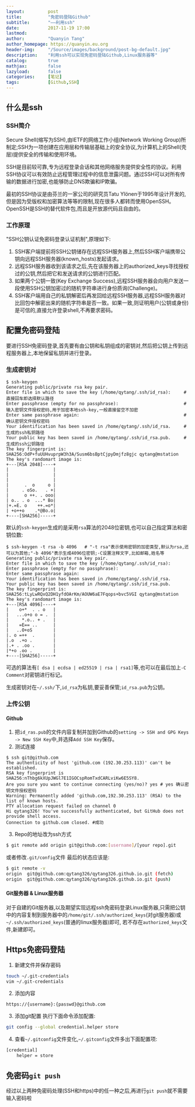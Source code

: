 ```yaml
---
layout:         post
title:          "免密码登陆Github"
subtitle:       "——利用ssh"
date:           2017-11-19 17:00
lastmod:
author:         "Quanyin Tang"
author_homepage: https://quanyin.eu.org
header-img:     "/Source/images/background/post-bg-default.jpg"
description:    "利用ssh可以实现免密码登陆Github,Linux服务器等"
catalog:        true
mathjax:        false
lazyload:       false
categories:     [笔记]
tags:           [Github,SSH]
---
```

<!--
<a href="/Source/images/post-content/post-content/post-example.png"><img data-src="/Source/images/post-content/post-example.png" class="lazyload" alt=" " /></a>
-->

## 什么是ssh

### SSH简介
  Secure Shell(缩写为SSH),由IETF的网络工作小组(Network Working Group)所制定;SSH为一项创建在应用层和传输层基础上的安全协议,为计算机上的Shell(壳层)提供安全的传输和使用环境。

  SSH是目前较可靠,专为远程登录会话和其他网络服务提供安全性的协议。利用SSH协议可以有效防止远程管理过程中的信息泄露问题。通过SSH可以对所有传输的数据进行加密,也能够防止DNS欺骗和IP欺骗。

  最初的SSH协议是由芬兰的一家公司的研究员Tatu Ylönen于1995年设计开发的,但是因为受版权和加密算法等等的限制,现在很多人都转而使用OpenSSH。OpenSSH是SSH的替代软件包,而且是开放源代码且自由的。

### 工作原理

"SSH公钥认证免密码登录认证机制",原理如下:

1. SSH客户端提前将SSH公钥储存在远程SSH服务器上,然后SSH客户端携带公钥向远程SSH服务器(known_hosts)发起请求。
2. 远程SSH服务器收到该请求之后,先在该服务器上的authorized_keys寻找授权过的公钥,然后把它和发送请求的公钥进行匹配。
3. 如果两个公钥一致(Key Exchange Success),远程SSH服务器会向用户发送一段使用SSH公钥加密过的随机字符串进行身份质询(Challenge)。
4. SSH客户端用自己的私钥解密后再发回给远程SSH服务器,远程SSH服务器对比回包中解密出来的随机字符串是否一致。如果一致,则证明用户(公钥或身份)是可信的,直接允许登录shell,不再要求密码。

## 配置免密码登陆
要进行SSH免密码登录,首先要有由公钥和私钥组成的密钥对,然后把公钥上传到远程服务器上,本地保留私钥并进行登录。
### 生成密钥对
```
$ ssh-keygen 
Generating public/private rsa key pair.
Enter file in which to save the key (/home/qytang/.ssh/id_rsa):     # 直接回车即选择默认路径
Enter passphrase (empty for no passphrase):                         # 输入密钥文件授权密码,用于加密本地ssh-key,一般直接留空不加密
Enter same passphrase again:                                        # 确认密钥文件授权密码
Your identification has been saved in /home/qytang/.ssh/id_rsa.     # 生成的ssh私钥路径
Your public key has been saved in /home/qytang/.ssh/id_rsa.pub.     # 生成的ssh公钥路径
The key fingerprint is:
SHA256:OdP+fuUUHvuprpW3h3A/Susm6bsBptCjpyDmjfz8gjc qytang@mstation
The key's randomart image is:
+---[RSA 2048]----+
|                 |
|                 |
|                 |
|      .  o     o |
|     . oSo.   . +|
|      o ++. . ooo|
| o.. . o  ...* Bo|
|+.=E. o    ++.=o*|
| +o++o    .*@Bo.o|
+----[SHA256]-----+
```
默认的`ssh-keygen`生成的是采用`rsa`算法的2048位密钥,也可以自己指定算法和密钥位数:

```
$ ssh-keygen -t rsa -b 4096   # "-t rsa"表示使用密钥的加密类型,默认为rsa,还可以为其他;"-b 4096"表示生成4096位密钥;-C设置注释文字,比如邮箱,姓名等
Generating public/private rsa key pair.
Enter file in which to save the key (/home/qytang/.ssh/id_rsa):
Enter passphrase (empty for no passphrase): 
Enter same passphrase again: 
Your identification has been saved in /home/qytang/.ssh/id_rsa.
Your public key has been saved in /home/qytang/.ssh/id_rsa.pub.
The key fingerprint is:
SHA256:tLyLwRQxQ2DH1yfdOArKm/AOUW6aE7Fqops+bvc5VGI qytang@mstation
The key's randomart image is:
+---[RSA 4096]----+
|    o+*  . . o   |
|   ...o+o o = .  |
|     *.o.. + .   |
|    =E== ..      |
|   ..O+oS        |
|. o =++  .       |
|.o  .+o .        |
|.+ . .oo .       |
|*+o .oo .        |
+----[SHA256]-----+
```
可选的算法有`[ dsa | ecdsa | ed25519 | rsa | rsa1]`等,也可以在最后加上`-C Comment`对密钥进行标记。

生成密钥对在`~/.ssh/`下,`id_rsa`为私钥,要妥善保管;`id_rsa.pub`为公钥。

### 上传公钥

#### Github
1. 把`id_ras.pub`的文件内容复制并加到Github的`setting -> SSH and GPG Keys -> New SSH Key`中,并选择`Add SSH Key`保存。 
2. 测试连接
```
$ ssh git@github.com
The authenticity of host 'github.com (192.30.253.113)' can't be established.
RSA key fingerprint is SHA256:nThbg6kXUpJWGl7E1IGOCspRomTxdCARLviKw6E5SY8.
Are you sure you want to continue connecting (yes/no)? yes # yes 确认密钥文件授权密码
Warning: Permanently added 'github.com,192.30.253.113' (RSA) to the list of known hosts.
PTY allocation request failed on channel 0
Hi qytang326! You've successfully authenticated, but GitHub does not provide shell access.
Connection to github.com closed. #成功
```
3. Repo的地址改为ssh方式
```bash
$ git remote add origin git@github.com:[username]/[your repo].git
```
或者修改`.git/config`文件
最后的状态应该是:
```bash
$ git remote -v
origin  git@github.com:qytang326/qytang326.github.io.git (fetch)
origin  git@github.com:qytang326/qytang326.github.io.git (push)
```

#### Git服务器 & Linux服务器
  对于自建的Git服务器,以及期望实现远程ssh免密码登录Linux服务器,只需把公钥中的内容复制到服务器中的`/home/git/.ssh/authorized_keys`(对git服务器)或`~/.ssh/authorized_keys`(普通的linux服务器)即可,
若不存在`authorized_keys`文件,新建即可。

## Https免密码登陆

1. 新建文件并保存密码
```bash
touch ~/.git-credentials
vim ~/.git-credentials
```
2. 添加内容
```
https://{username}:{passwd}@github.com
```
3. 添加git配置
执行下面命令添加配置:
```bash
git config --global credential.helper store
```
4. 查看`~/.gitconfig`文件变化,`~/.gitconfig`文件多出下面配置项:
```bash
[credential]
    helper = store
```

## 免密码`git push`
经过以上两种免密码处理(SSH和https)中的任一种之后,再进行`git push`就不需要输入密码啦
